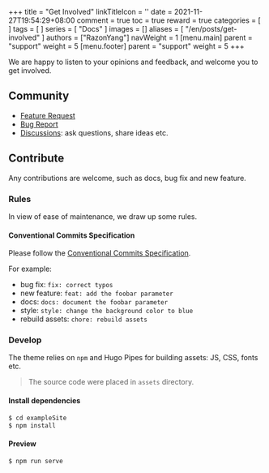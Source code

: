 +++
title = "Get Involved"
linkTitleIcon = '<i class="fas fa-handshake fa-fw"></i>'
date = 2021-11-27T19:54:29+08:00
comment = true
toc = true
reward = true
categories = [
]
tags = [
]
series = [
  "Docs"
]
images = []
aliases = [
  "/en/posts/get-involved"
]
authors = ["RazonYang"]
navWeight = 1
[menu.main]
  parent = "support"
  weight = 5
[menu.footer]
  parent = "support"
  weight = 5
+++

We are happy to listen to your opinions and feedback, and welcome you to get involved.

<!--more-->

## Community

- [Feature Request](https://github.com/razonyang/hugo-theme-bootstrap/issues/new?template=feature_request.md)
- [Bug Report](https://github.com/razonyang/hugo-theme-bootstrap/issues/new?template=bug_report.md)
- [Discussions](https://github.com/razonyang/hugo-theme-bootstrap/discussions): ask questions, share ideas etc.

## Contribute

Any contributions are welcome, such as docs, bug fix and new feature.

### Rules

In view of ease of maintenance, we draw up some rules.

#### Conventional Commits Specification

Please follow the [Conventional Commits Specification](https://www.conventionalcommits.org/en/v1.0.0/).

For example:

- bug fix: `fix: correct typos`
- new feature: `feat: add the foobar parameter`
- docs: `docs: document the foobar parameter`
- style: `style: change the background color to blue`
- rebuild assets: `chore: rebuild assets`

### Develop

The theme relies on `npm` and Hugo Pipes for building assets: JS, CSS, fonts etc.

> The source code were placed in `assets` directory.

#### Install dependencies

```bash
$ cd exampleSite
$ npm install
```

#### Preview

```bash
$ npm run serve
```

